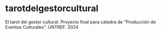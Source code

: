 # tarotdelgestorcultural
El tarot del gestor cultural. 
Proyecto final para cátedra de "Producción de Eventos Culturales". UNTREF. 2024
